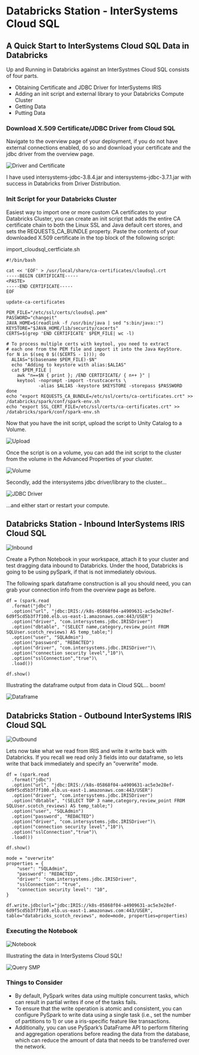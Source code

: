 
# Databricks Station - InterSystems Cloud SQL
A Quick Start to InterSystems Cloud SQL Data in Databricks
--

Up and Running in Databricks against an InterSystmes Cloud SQL consists of four parts.

- Obtaining Certificate and JDBC Driver for InterSystems IRIS
- Adding an init script and external library to your Databricks Compute Cluster
- Getting Data
- Putting Data
 

### Download X.509 Certificate/JDBC Driver from Cloud SQL
Navigate to the overview page of your deployment, if you do not have external connections enabled, do so and download your certificate and the jdbc driver from the overview page.

![Driver and Certificate](assets/drivercert.gif)

I have used intersystems-jdbc-3.8.4.jar and intersystems-jdbc-3.7.1.jar with success in Databricks from Driver Distribution.

### Init Script for your Databricks Cluster
Easiest way to import one or more custom CA certificates to your Databricks Cluster, you can create an init script that adds the entire CA certificate chain to both the Linux SSL and Java default cert stores, and sets the REQUESTS_CA_BUNDLE property. Paste the contents of your downloaded X.509 certificate in the top block of the following script:

import_cloudsql_certficiate.sh

```
#!/bin/bash

cat << 'EOF' > /usr/local/share/ca-certificates/cloudsql.crt
-----BEGIN CERTIFICATE-----
<PASTE>
-----END CERTIFICATE-----
EOF

update-ca-certificates

PEM_FILE="/etc/ssl/certs/cloudsql.pem"
PASSWORD="changeit"
JAVA_HOME=$(readlink -f /usr/bin/java | sed "s:bin/java::")
KEYSTORE="$JAVA_HOME/lib/security/cacerts"
CERTS=$(grep 'END CERTIFICATE' $PEM_FILE| wc -l)

# To process multiple certs with keytool, you need to extract
# each one from the PEM file and import it into the Java KeyStore.
for N in $(seq 0 $(($CERTS - 1))); do
  ALIAS="$(basename $PEM_FILE)-$N"
  echo "Adding to keystore with alias:$ALIAS"
  cat $PEM_FILE |
    awk "n==$N { print }; /END CERTIFICATE/ { n++ }" |
    keytool -noprompt -import -trustcacerts \
            -alias $ALIAS -keystore $KEYSTORE -storepass $PASSWORD
done
echo "export REQUESTS_CA_BUNDLE=/etc/ssl/certs/ca-certificates.crt" >> /databricks/spark/conf/spark-env.sh
echo "export SSL_CERT_FILE=/etc/ssl/certs/ca-certificates.crt" >> /databricks/spark/conf/spark-env.sh
```

Now that you have the init script, upload the script to Unity Catalog to a Volume.

![Upload](assets/upload_script_1.png)

Once the script is on a volume, you can add the init script to the cluster from the volume in the Advanced Properties of your cluster.

![Volume](assets/volume_import_2.png)

Secondly, add the intersystems jdbc driver/library to the cluster...

![JDBC Driver](assets/import_jdbc.png)

...and either start or restart your compute.

## Databricks Station - Inbound InterSystems IRIS Cloud SQL
![Inbound](assets/databricks_station_-_inbound_from_cloud_sql.png)

Create a Python Notebook in your workspace, attach it to your cluster and test dragging data inbound to Databricks.  Under the hood, Databricks is going to be using pySpark, if that is not immediately obvious.

The following spark dataframe construction is all you should need, you can grab your connection info from the overview page as before.


```
df = (spark.read
  .format("jdbc")
  .option("url", "jdbc:IRIS://k8s-05868f04-a4909631-ac5e3e28ef-6d9f5cd5b3f7f100.elb.us-east-1.amazonaws.com:443/USER")
  .option("driver", "com.intersystems.jdbc.IRISDriver")
  .option("dbtable", "(SELECT name,category,review_point FROM SQLUser.scotch_reviews) AS temp_table;") 
  .option("user", "SQLAdmin")
  .option("password", "REDACTED")
  .option("driver", "com.intersystems.jdbc.IRISDriver")\
  .option("connection security level","10")\
  .option("sslConnection","true")\
  .load())

df.show()
```

Illustrating the dataframe output from data in Cloud SQL... boom!

![Dataframe](assets/dataframe_illustrated.png)

## Databricks Station - Outbound InterSystems IRIS Cloud SQL
![Outbound](assets/databricks_station_-_outbound_to_cloud_sql.png)

Lets now take what we read from IRIS and write it write back with Databricks. If you recall we read only 3 fields into our dataframe, so lets write that back immediately and specify an "overwrite" mode.

```
df = (spark.read
  .format("jdbc")
  .option("url", "jdbc:IRIS://k8s-05868f04-a4909631-ac5e3e28ef-6d9f5cd5b3f7f100.elb.us-east-1.amazonaws.com:443/USER")
  .option("driver", "com.intersystems.jdbc.IRISDriver")
  .option("dbtable", "(SELECT TOP 3 name,category,review_point FROM SQLUser.scotch_reviews) AS temp_table;") 
  .option("user", "SQLAdmin")
  .option("password", "REDACTED")
  .option("driver", "com.intersystems.jdbc.IRISDriver")\
  .option("connection security level","10")\
  .option("sslConnection","true")\
  .load())

df.show()

mode = "overwrite"
properties = {
    "user": "SQLAdmin",
    "password": "REDACTED",
    "driver": "com.intersystems.jdbc.IRISDriver",
    "sslConnection": "true",
    "connection security level": "10",
}

df.write.jdbc(url="jdbc:IRIS://k8s-05868f04-a4909631-ac5e3e28ef-6d9f5cd5b3f7f100.elb.us-east-1.amazonaws.com:443/USER", table="databricks_scotch_reviews", mode=mode, properties=properties)
```

### Executing the Notebook

![Notebook](assets/notebook-utbound.png)
 
Illustrating the data in InterSystems Cloud SQL!

![Query SMP](assets/iris-cloudsql-smp.png)


### Things to Consider

- By default, PySpark writes data using multiple concurrent tasks, which can result in partial writes if one of the tasks fails.  
- To ensure that the write operation is atomic and consistent, you can configure PySpark to write data using a single task (i.e., set the number of partitions to 1) or use a iris-specific feature like transactions.  
- Additionally, you can use PySpark’s DataFrame API to perform filtering and aggregation operations before reading the data from the database, which can reduce the amount of data that needs to be transferred over the network.  
